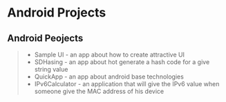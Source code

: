 # Android Projects

## Android Peojects

> - Sample UI - an app about how to create attractive UI
> - SDHasing - an app about hot generate a hash code for a give string value
> - QuickApp - an app about android base technologies
> - IPv6Calculator - an application that will give the IPv6 value when someone give the MAC address of his device
